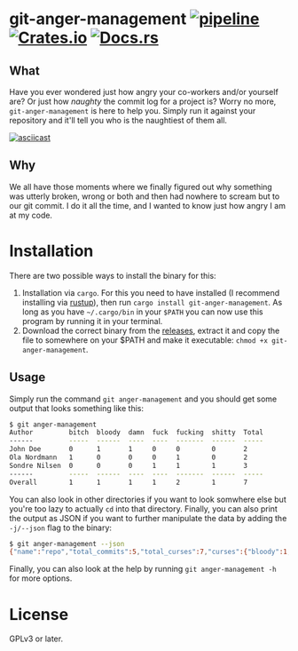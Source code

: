 # git-anger-management [![pipeline](https://github.com/sondr3/git-anger-management/workflows/pipeline/badge.svg)](https://github.com/sondr3/git-anger-management/actions) [![Crates.io](https://img.shields.io/crates/v/git-anger-management.svg)](https://crates.io/crates/git-anger-management) [![Docs.rs](https://docs.rs/git-anger-management/badge.svg)](https://docs.rs/crate/git-anger-management/)

## What

Have you ever wondered just how angry your co-workers and/or yourself are? Or
just how _naughty_ the commit log for a project is? Worry no more,
`git-anger-management` is here to help you. Simply run it against your
repository and it'll tell you who is the naughtiest of them all.

[![asciicast](https://asciinema.org/a/329563.svg)](https://asciinema.org/a/329563)

## Why

We all have those moments where we finally figured out why something was utterly
broken, wrong or both and then had nowhere to scream but to our git commit. I do
it all the time, and I wanted to know just how angry I am at my code.

# Installation

There are two possible ways to install the binary for this:

1. Installation via `cargo`. For this you need to have installed (I recommend
   installing via [rustup](https://rustup.rs/)), then run `cargo install
   git-anger-management`. As long as you have `~/.cargo/bin` in your `$PATH` you
   can now use this program by running it in your terminal.
2. Download the correct binary from the
   [releases](https://github.com/sondr3/git-anger-management/releases), extract
   it and copy the file to somewhere on your \$PATH and make it executable:
   `chmod +x git-anger-management`.

## Usage

Simply run the command `git anger-management` and you should get some output
that looks something like this:

```sh
$ git anger-management
Author         bitch  bloody  damn  fuck  fucking  shitty  Total
------         -----  ------  ----  ----  -------  ------  -----
John Doe       0      1       1     0     0        0       2
Ola Nordmann   1      0       0     0     1        0       2
Sondre Nilsen  0      0       0     1     1        1       3
------         -----  ------  ----  ----  -------  ------  -----
Overall        1      1       1     1     2        1       7
```

You can also look in other directories if you want to look somwhere else but
you're too lazy to actually `cd` into that directory. Finally, you can also
print the output as JSON if you want to further manipulate the data by adding
the `-j/--json` flag to the binary:

```sh
$ git anger-management --json
{"name":"repo","total_commits":5,"total_curses":7,"curses":{"bloody":1,"shitty":1,"fuck":1,"bitch":1,"damn":1,"fucking":2},"authors":{"Sondre Nilsen":{"name":"Sondre Nilsen","total_commits":3,"total_curses":3,"curses":{"shitty":1,"fucking":1,"fuck":1}},"Ola Nordmann":{"name":"Ola Nordmann","total_commits":1,"total_curses":2,"curses":{"bitch":1,"fucking":1}},"John Doe":{"name":"John Doe","total_commits":1,"total_curses":2,"curses":{"damn":1,"bloody":1}}}}⏎
```

Finally, you can also look at the help by running `git anger-management -h` for more options.

# License

GPLv3 or later.
